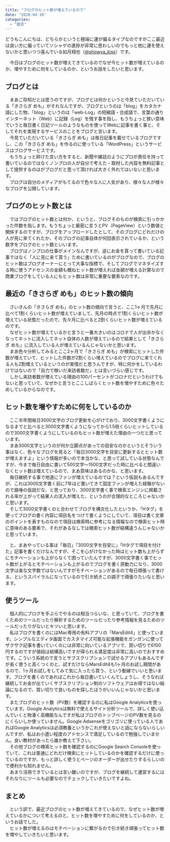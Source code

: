 ```yaml
---
title: "ブログのヒット数が増えているので"
date: "2020-04-16"
categories: 
  - "戯言"
---
```


どうもこんにちは、どちらかというと極端に運が偏るタイプなのですがここ最近は良い方に偏っていてソシャゲの進捗が非常に思わしいのでもっと他に運を使えないかと思いつつ喜んでいる如月翔也（[@showya\_kiss](http://twitter.com/showya_kiss)）です。  
  
　今日はブログのヒット数が増えてきているのでなぜ今ヒット数が増えているのか、増やすために何をしているのか、というお話をしたいと思います。  

## ブログとは

　まあご存知だとは思うのですが、ブログとは何かというと今見ていただいている「きさらぎ めも」がそれなんですが、ブログというのは「blog」をカタカナ語にした物、「blog」というのは「web-Log」の短縮語・合成語で、言葉の通りインターネット（Web）に記録（Log）を残す事を指し、もうちょっと狭い意味でいうと毎日書く日記ツールのようなものを使ってWebに記事を書く事と、そしてそれを実現するサービスのことをブログと言います。  
　今見ていただいている「きさらぎ めも」は毎日記事を載せているブログですし、この「きさらぎ めも」を作るのに使っている「WordPress」というサービスはブログサービスです。  
　もうちょっと砕けた言い方をすると、新聞や雑誌のようにプロが責任を持って書いているのではなくノンプロの人が自分で考えた・取材した内容を無料記事として提供するのはがブログだと思って頂ければ大きく外れてはいないと思います。  
　ブログは自分のメディアがもてるので色々な人に人気があり、様々な人が様々なブログを公開しています。  

## ブログのヒット数とは

　ではブログのヒット数とは何か、というと、ブログそのものが検索に引っかかった件数を指します。もうちょっと厳密に言うとPV（PageView）という数値と関係するのですが、ブログをアップロードしたとして、そのブログにどれだけの人が見に来てくれたか、そのブログの記事自体が何回表示されているか、という数字をブログのヒット数といいます。  
　ブログはノンプロの仕事がメインなんですが、逆にお金を貰って書いている記事ではなく「人に見に来て貰う」ために書いているのがブログなので、ブログのヒット数はブログオーナーにとって大事な指標で、そしてブログでマネタイズする時に使うアドセンスの金額も概ねヒット数が増えれば金額が増える計算なので商業ブログをしている人にもヒット数は非常に重要な要素なのです。  

## 最近の「きさらぎ めも」のヒット数の傾向

　さいきんの「きさらぎ めも」のヒット数の傾向で言うと、ここ1ヶ月で先月に比べて1割くらいヒット数が増えていまして、先月の時点で1割くらいヒット数が増えている状態だったので、先々月に比べると2割くらいヒット数が増えているのです。  
　なぜヒット数が増えているかと言うと一番大きいのはコロナで人が出歩かなくなってネットに流入してネット自体の人数が増えているので結果として「きさらぎ めも」に流入している人が増えているんじゃないかと思います。  
　まあ色々分析してみるとここ2ヶ月で「きさらぎ めも」が検索にヒットした件数が増えていて、ヒットした件数が2割くらい増えているのでブログに来てくれる人も2割増えているというのが実情だと思うんですが、特に何かをしているわけではないので「自力で稼いだ来訪者数だ」とは言いづらい感じです。  
　しかし来訪者数が増えている理由の100パーセントがコロナだというわけでもないと思っていて、なぜかと言うとここしばらくヒット数を増やすために色々ためしているからなのです。

## ヒット数を増やすために何をしているのか

　ここ半年間毎日3000文字のブログ更新を心がけており、3000文字書くようになるまでと比べると3000文字書くようになってから1.5倍くらいヒットしているので3000文字書くようにしているのもヒット数が増えた理由の一つだと思っています。  
　まあ3000文字というのが何か立脚点があっての目安なのかというとそういう事はなく、色々なブログを見ると「毎日3000文字を目安に更新するとヒット数が増えますよ」という情報が多いので本当かな、と思って試している状態なんですが、今まで毎日自由に書いて500文字〜1500文字だった時に比べると間違いなくヒット数は増えているので、まあ意味はあるのかな、と思います。  
　毎日継続する事で地道にファンが増えているのでは？という仮説もあるんですが、これは3000文字書く前に7年ほど書いてきて固定ファンが増えた経験がないので眉唾の仮説だな、と思っており、3000文字書く事で検索エンジンに掲載される率が上がって結果人の流入が増えた、というのが合理的なところじゃないかと思います。  
　そして3000文字書くのと合わせてブログを構文化したというか、「Hタグ」を使ってブログの書く内容に項目名をつけて書くようにしていて、項目は書く文章のポイントを表すものなので項目は検索時に参考になる情報なので検索ヒット時に意味のある要素で、それがあるなしでは検索ヒット数が結構違うんじゃないかと思っています。  
  
　と、まあやっている事は「毎日」「3000文字を目安に」「Hタグで項目を付けた」記事を書くだけなんですが、そこを心がけなかった時はヒット数も上がらずにモチベーションも上がらなくて困っていたんですが、3000文字書く事でヒット数が上がるとモチベーションも上がるのでブログを書く原動力になり、3000文字は楽な文字数ではないんですがモチベーションがあるので毎日頑張って書ける、というスパイラルになっているので引き続きこの調子で頑張りたいなと思います。  

## 使うツール

　個人的にブログを手ぶらでやるのは相当つらいな、と思っていて、ブログを書くためのツールだったり解析するためのツールだったり参考情報を見るためのツールだったりがないとキツいと思います。  
　私はブログを書くのにはMac専用の有料アプリの「MarsEdit4」と使っています。シンプルなエディタ画面でカスタマイズ可能な拡張機能をガンガンに使ってザクザク記事を書いていくのには非常に向いているアプリで、買い切りで6100円するのですが値段は結構高いですが得られる満足度は非常に高いのでおすすめです。こういう系統ので言うとサブスクリプションで試せるアプリもあるんですが長く使うと高くつくのと、試すだけならMarsEdit4も1ヶ月のお試し期間があるので、1ヶ月お試しをしてみて気に入ったら買う、という動線でいいと思います。ブログを書くのであればこれから毎日書いていくんでしょうし、そうなれば継続してお金が出ていくサブスクリプション制のソフトウェアはお得ではない結論になるので、買い切りで良いものを探したほうがいいんじゃないかと思います。  
　またブログのヒット数（PV数）を確認するのに私はGoogle Analyticsを使っています。Google Analyticsは無料で使えるサイト分析ツールで、詳しく使い込んでいくと物凄く高機能なんですが私はブログのトップページのPV数を見るのにくらいしか使っていません。Google Adsenseをゴリゴリに使っている人であればGoogle Analyticsは必須教養というかこれが使えないと話にならないらしいんですが、私はお小遣い程度のアドセンスで満足しているので勉強していません。良い教材があったら誰か教えて下さい。  
　その他ブログの検索ヒット数を確認するのにGoogle Search Consoleを使っていて、これは普通にどれだけ検索にヒットしているのかを確認するだけに使っているのですが、もっと詳しく使うとページのオーダーが出せたりするらしいので便利かも知れません。  
　あまり活用できているとは言い難いのですが、ブログを継続して運営するにはそれなりにツールも必要なのでチェックしていきたいですよね。  

## まとめ

　という訳で、最近ブログのヒット数が増えてきているので、なぜヒット数が増えているかについて考えるのと、ヒット数を増やすために何をしているのか、というお話でした。  
　ヒット数が増えるのはモチベーションに繋がるので引き続き頑張ってヒット数を増やしていきたいと思います。
